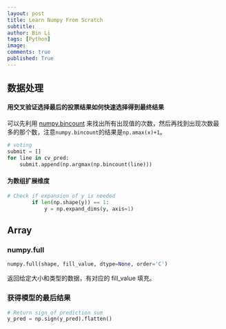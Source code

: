 ```yaml
---
layout: post
title: Learn Numpy From Scratch
subtitle:
author: Bin Li
tags: [Python]
image: 
comments: true
published: True
---
```


## 数据处理
#### 用交叉验证选择最后的投票结果如何快速选择得到最终结果
可以先利用 [numpy.bincount](https://docs.scipy.org/doc/numpy-1.15.0/reference/generated/numpy.bincount.html) 来找出所有出现值的次数，然后再找到出现次数最多的那个数，注意`numpy.bincount`的结果是`np.amax(x)+1`。
```python
# voting
submit = []
for line in cv_pred:
    submit.append(np.argmax(np.bincount(line)))
```

#### 为数组扩展维度
```python
# Check if expansion of y is needed
        if len(np.shape(y)) == 1:
            y = np.expand_dims(y, axis=1)
```

## Array
### numpy.full
```python
numpy.full(shape, fill_value, dtype=None, order='C')
```
返回给定大小和类型的数据，有对应的 fill_value 填充。

### 获得模型的最后结果
```python
# Return sign of prediction sum
y_pred = np.sign(y_pred).flatten()
```
